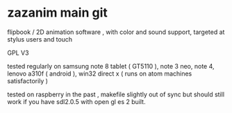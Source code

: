 # zazanim main git

flipbook / 2D animation software , with color and sound support,
targeted at stylus users and touch

GPL V3

tested regularly on samsung note 8 tablet ( GT5110 ),
note 3 neo, note 4, lenovo a310f ( android ),
win32 direct x ( runs on atom machines satisfactorily )

tested on raspberry in the past , makefile slightly out of sync but 
should still work if you have sdl2.0.5 with open gl es 2 built.

